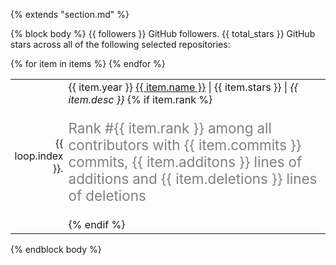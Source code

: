 {% extends "section.md" %}

{% block body %}
{{ followers }} GitHub followers.
{{ total_stars }} GitHub stars across all of the following selected repositories:

<table class="table table-hover">
{% for item in items %}
<tr>
  <td align='right' style='padding-right:0;padding-left:0;'>{{ loop.index }}.</td>
  <td>
    <span class='cvdate'>{{ item.year }}</span>
    <a href="{{ item.repo_url }}" target="_blank">{{ item.name }}</a> |
    <i class="fa fas fa-star"></i> {{ item.stars }} |
    <em>{{ item.desc }}</em>
    {% if item.rank %}
    <br><p style="color:grey;font-size:1.4rem">Rank #{{ item.rank }} among all contributors with {{ item.commits }} commits, {{ item.additons }} lines of additions and {{ item.deletions }} lines of deletions</p>
    {% endif %}
  </td>
</tr>
{% endfor %}
</table>
{% endblock body %}
